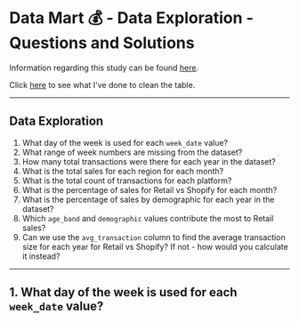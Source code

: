 # Data Mart 💰 - Data Exploration - Questions and Solutions

Information regarding this study can be found [here](https://github.com/rodrigueslara/8-week-sql-challenge/blob/main/Case%20Study%20%235%20-%20Data%20Mart/README.md).

Click [here](https://github.com/rodrigueslara/8-week-sql-challenge/blob/main/Case%20Study%20%235%20-%20Data%20Mart/A.%20Data%20Cleansing.md) to see what I've done to clean the table.

---

## Data Exploration

1. What day of the week is used for each `week_date` value?
2. What range of week numbers are missing from the dataset?
3. How many total transactions were there for each year in the dataset?
4. What is the total sales for each region for each month?
5. What is the total count of transactions for each platform?
6. What is the percentage of sales for Retail vs Shopify for each month?
7. What is the percentage of sales by demographic for each year in the dataset?
8. Which `age_band` and `demographic` values contribute the most to Retail sales?
9. Can we use the `avg_transaction` column to find the average transaction size for each year for Retail vs Shopify? If not - how would you calculate it instead?

---

## 1. What day of the week is used for each `week_date` value?
